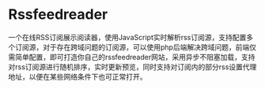 # Rssfeedreader
一个在线RSS订阅展示阅读器，使用JavaScript实时解析rss订阅源，支持配置多个订阅源，对于存在跨域问题的订阅源，可以使用php后端解决跨域问题，前端仅需简单配置，即可打造你自己的rssfeedreader网站，采用异步不阻塞加载，支持对rss订阅源进行随机排序，实时更新预览，同时支持对订阅内的部分rss设置代理地址，以便在某些网络条件下也可正常打开。

